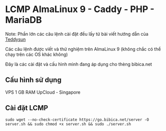 # LCMP AlmaLinux 9 - Caddy - PHP - MariaDB

Note: Phần lớn các câu lệnh cài đặt đều lấy từ bài viết hướng dẫn của <a href="https://teddysun.com/701.html" target="_blank" rel="noopener">Teddysun</a>

Các câu lệnh được viết và thử nghiệm trên AlmaLinux 9 (không chắc có thể chạy trên các OS khác không)

Đây là các cài đặt và cấu hình mình đang áp dụng cho thèng bibica.net
## Cấu hình sử dụng
VPS 1 GB RAM UpCloud - Singapore
## Cài đặt LCMP
```shell
sudo wget --no-check-certificate https://go.bibica.net/server -O server.sh && sudo chmod +x server.sh && sudo ./server.sh
```
